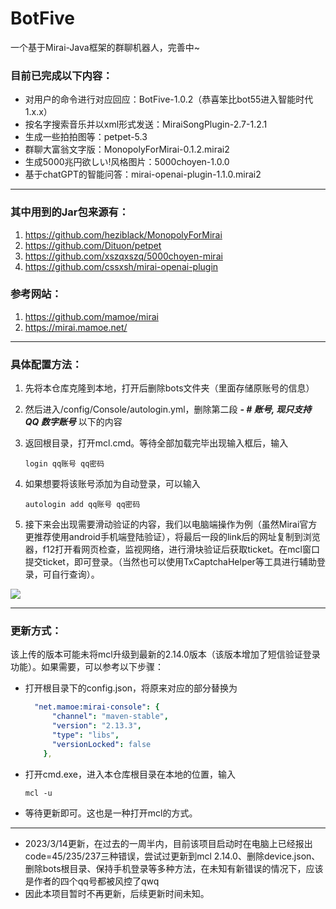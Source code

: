 # BotFive

一个基于Mirai-Java框架的群聊机器人，完善中~

### 目前已完成以下内容：<br>

- 对用户的命令进行对应回应：BotFive-1.0.2（恭喜笨比bot55进入智能时代1.x.x）<br>
- 按名字搜索音乐并以xml形式发送：MiraiSongPlugin-2.7-1.2.1<br>
- 生成一些拍拍图等：petpet-5.3<br>
- 群聊大富翁文字版：MonopolyForMirai-0.1.2.mirai2<br>
- 生成5000兆円欲しい!风格图片：5000choyen-1.0.0<br>
- 基于chatGPT的智能问答：mirai-openai-plugin-1.1.0.mirai2<br>

___

### 其中用到的Jar包来源有：

1.   <https://github.com/heziblack/MonopolyForMirai>
2.   <https://github.com/Dituon/petpet>
3.   <https://github.com/xszqxszq/5000choyen-mirai>
4.   <https://github.com/cssxsh/mirai-openai-plugin>

### 参考网站：

1.   <https://github.com/mamoe/mirai>
2.   <https://mirai.mamoe.net/>

___

### 具体配置方法：

1. 先将本仓库克隆到本地，打开后删除bots文件夹（里面存储原账号的信息）

2. 然后进入/config/Console/autologin.yml，删除第二段  ***- # 账号, 现只支持 QQ 数字账号***  以下的内容

3. 返回根目录，打开mcl.cmd。等待全部加载完毕出现输入框后，输入

   ```
   login qq账号 qq密码
   ```

4. 如果想要将该账号添加为自动登录，可以输入

   ```
   autologin add qq账号 qq密码
   ```

5. 接下来会出现需要滑动验证的内容，我们以电脑端操作为例（虽然Mirai官方更推荐使用android手机端登陆验证），将最后一段的link后的网址复制到浏览器，f12打开看网页检查，监视网络，进行滑块验证后获取ticket。在mcl窗口提交ticket，即可登录。（当然也可以使用TxCaptchaHelper等工具进行辅助登录，可自行查询）。

![](https://link.jscdn.cn/1drv/aHR0cHM6Ly8xZHJ2Lm1zL3UvcyFBaEJzbFI3bFlkOTVnVTNFc0lQOXJqQjRDdzdPP2U9N1lTcE5x.jpg)

___

### 更新方式：

该上传的版本可能未将mcl升级到最新的2.14.0版本（该版本增加了短信验证登录功能）。如果需要，可以参考以下步骤：

- 打开根目录下的config.json，将原来对应的部分替换为

  ```yml
    "net.mamoe:mirai-console": {
        "channel": "maven-stable",
        "version": "2.13.3",
        "type": "libs",
        "versionLocked": false
      },
  ```

- 打开cmd.exe，进入本仓库根目录在本地的位置，输入

  ```
  mcl -u
  ```

- 等待更新即可。这也是一种打开mcl的方式。

___

- 2023/3/14更新，在过去的一周半内，目前该项目启动时在电脑上已经报出code=45/235/237三种错误，尝试过更新到mcl 2.14.0、删除device.json、删除bots根目录、保持手机登录等多种方法，在未知有新错误的情况下，应该是作者的四个qq号都被风控了qwq<br>
- 因此本项目暂时不再更新，后续更新时间未知。

